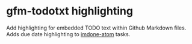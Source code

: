 # gfm-todotxt highlighting

Add highlighting for embedded TODO text within Github Markdown files. Adds due date highlighting to [imdone-atom](https://atom.io/packages/imdone-atom) tasks.
